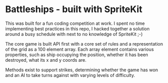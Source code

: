 #  Battleships - built with SpriteKit

This was built for a fun coding competition at work. I spent no time implementing best practices in this repo, I hacked together a solution around a busy schedule with next to no knowledge of SpriteKit ;-) 

The core game is built API first with a core set of rules and a representation of the grid as a 100 element array. Each array element contains various properties, such as ship occupying the position, whether it has been destroyed, what its x and y coords are.

Methods exist to support strikes, determining whether the game has won and an AI to take turns against with varying levels of difficulty. 

